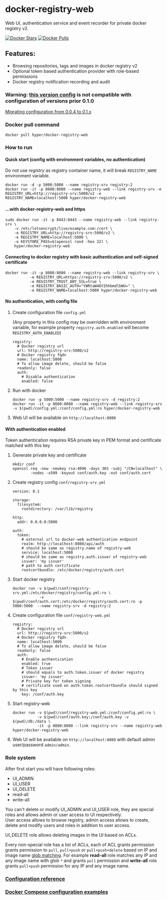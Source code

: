 # docker-registry-web

Web UI, authentication service and event recorder for private docker registry v2.

[![Docker Stars](https://img.shields.io/docker/stars/hyper/docker-registry-web.svg?maxAge=86400)](https://hub.docker.com/r/hyper/docker-registry-web/) [![Docker Pulls](https://img.shields.io/docker/pulls/hyper/docker-registry-web.svg?maxAge=86400)](https://hub.docker.com/r/hyper/docker-registry-web/)

## Features:

  * Browsing repositories, tags and images in docker registry v2
  * Optional token based authentication provider with role-based permissions
  * Docker registry notification recording and audit

### Warning: [this version config](https://github.com/mkuchin/docker-registry-web/blob/master/web-app/WEB-INF/config.yml) is not compatible with configuration of versions prior 0.1.0
   [Migrating configuration from 0.0.4 to 0.1.x](https://github.com/mkuchin/docker-registry-web/wiki/Migrating-configuration) 

### Docker pull command
    
    docker pull hyper/docker-registry-web
        
### How to run

#### Quick start (config with environment variables, no authentication)

Do not use _registry_ as registry container name, it will break `REGISTRY_NAME` environment variable.
     
    docker run -d -p 5000:5000 --name registry-srv registry:2
    docker run -it -p 8080:8080 --name registry-web --link registry-srv -e REGISTRY_URL=http://registry-srv:5000/v2 -e REGISTRY_NAME=localhost:5000 hyper/docker-registry-web 

#### ...with docker-registry-web and https
	sudo docker run -it -p 8443:8443 --name registry-web --link registry-srv \
		-v /etc/letsencrypt/live/example.com:/cert \
		-e REGISTRY_URL=http://registry-srv:5000/v2 \
		-e REGISTRY_NAME=localhost:5000 \
		-e KEYSTORE_PASS=$(openssl rand -hex 32) \
		hyper/docker-registry-web

#### Connecting to docker registry with basic authentication and self-signed certificate
    docker run -it -p 8080:8080 --name registry-web --link registry-srv \
               -e REGISTRY_URL=https://registry-srv:5000/v2 \
               -e REGISTRY_TRUST_ANY_SSL=true \
               -e REGISTRY_BASIC_AUTH="YWRtaW46Y2hhbmdlbWU=" \
               -e REGISTRY_NAME=localhost:5000 hyper/docker-registry-web

#### No authentication, with config file
 
 1. Create configuration file `config.yml`
    
    (Any property in this config may be overridden with environment variable, for example
     property `registry.auth.enabled` will become `REGISTRY_AUTH_ENABLED`)   
      
        registry:
          # Docker registry url
          url: http://registry-srv:5000/v2
          # Docker registry fqdn
          name: localhost:5000
          # To allow image delete, should be false
          readonly: false
          auth:
            # Disable authentication
            enabled: false
      
 2. Run with docker
        
        docker run -p 5000:5000 --name registry-srv -d registry:2
        docker run -it -p 8080:8080 --name registry-web --link registry-srv -v $(pwd)/config.yml:/conf/config.yml:ro hyper/docker-registry-web

 3. Web UI will be available on `http://localhost:8080` 
  
#### With authentication enabled

 Token authentication requires RSA private key in PEM format and certificate matched with this key
 
 1. Generate private key and certificate
        
        mkdir conf
        openssl req -new -newkey rsa:4096 -days 365 -subj "/CN=localhost" \
                -nodes -x509 -keyout conf/auth.key -out conf/auth.cert
 
 2. Create registry config `conf/registry-srv.yml`
        
        version: 0.1    
        
        storage:
          filesystem:
            rootdirectory: /var/lib/registry
            
        http:
          addr: 0.0.0.0:5000   
            
        auth:
          token:
            # external url to docker-web authentication endpoint
            realm: http://localhost:8080/api/auth
            # should be same as registry.name of registry-web
            service: localhost:5000
            # should be same as registry.auth.issuer of registry-web
            issuer: 'my issuer'
            # path to auth certificate
            rootcertbundle: /etc/docker/registry/auth.cert
            
 3. Start docker registry
         
        docker run -v $(pwd)/conf/registry-srv.yml:/etc/docker/registry/config.yml:ro \
                    -v $(pwd)/conf/auth.cert:/etc/docker/registry/auth.cert:ro -p 5000:5000  --name registry-srv -d registry:2    
                         
 4. Create configuration file `conf/registry-web.yml`
        
        registry:
          # Docker registry url
          url: http://registry-srv:5000/v2
          # Docker registry fqdn
          name: localhost:5000
          # To allow image delete, should be false
          readonly: false
          auth:
            # Enable authentication
            enabled: true
            # Token issuer
            # should equals to auth.token.issuer of docker registry
            issuer: 'my issuer'
            # Private key for token signing
            # certificate used on auth.token.rootcertbundle should signed by this key
            key: /conf/auth.key
     
 5. Start registry-web
 
        docker run -v $(pwd)/conf/registry-web.yml:/conf/config.yml:ro \
                   -v $(pwd)/conf/auth.key:/conf/auth.key -v $(pwd)/db:/data \
                   -it -p 8080:8080 --link registry-srv --name registry-web hyper/docker-registry-web
 
 6. Web UI will be available on `http://localhost:8080` with default admin user/password `admin/admin`.
 
### Role system 
 
After first start you will have following roles:

- UI_ADMIN
- UI_USER
- UI_DELETE
- read-all
- write-all

You can't delete or modify UI_ADMIN and UI_USER role, they are special roles and allows admin or user access to UI respectively.  
User access allows to browse registry, admin access allows to create, delete and modify users and roles in addition to user access.

UI_DELETE role allows deleting images in the UI based on ACLs. 

Every non-special role has a list of ACLs, each of ACL grants permission grants permission to `pull`, `pull+push` or `pull+push+delete` 
based on IP and image name [glob matching](https://github.com/mkuchin/docker-registry-web/wiki/Glob-matching).
For example **read-all** role matches any IP and any image name with glob `*` and grants `pull` permission and
**write-all** role grants `pull+push` permission for any IP and any image name. 

### [Configuration reference](https://github.com/mkuchin/docker-registry-web/blob/master/web-app/WEB-INF/config.yml)

### [Docker Compose configuration examples](https://github.com/mkuchin/docker-registry-web/tree/master/examples)
